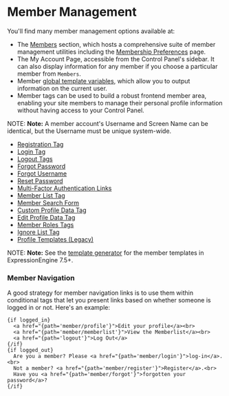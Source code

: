 <!--
    This source file is part of the open source project
    ExpressionEngine User Guide (https://github.com/ExpressionEngine/ExpressionEngine-User-Guide)

    @link      https://expressionengine.com/
    @copyright Copyright (c) 2003-2020, Packet Tide, LLC (https://packettide.com)
    @license   https://expressionengine.com/license Licensed under Apache License, Version 2.0
-->

# Member Management

You'll find many member management options available at:

- The [Members](control-panel/member-manager.md) section, which hosts a comprehensive suite of member management utilities including the [Membership Preferences](control-panel/settings/members.md) page.
- The My Account Page, accessible from the Control Panel's sidebar. It can also display information for any member if you choose a particular member from `Members`.
- Member [global template variables](templates/globals/single-variables.md#member-variables), which allow you to output information on the current user.
- Member tags can be used to build a robust frontend member  area, enabling your site members to manage their personal profile information without having access to your Control Panel.


NOTE: **Note:** A member account's Username and Screen Name can be identical, but the Username must be unique system-wide.

- [Registration Tag](member/registration.md)
- [Login Tag](member/login.md)
- [Logout Tags](member/logout.md)
- [Forgot Password](member/forgot-password.md)
- [Forgot Username](member/forgot-username.md)
- [Reset Password](member/reset-password.md)
- [Multi-Factor Authentication Links](member/mfa.md)
- [Member List Tag](member/memberlist.md)
- [Member Search Form](member/search.md)
- [Custom Profile Data Tag](member/custom-profile-data.md)
- [Edit Profile Data Tag](member/edit-profile.md)
- [Member Roles Tags](member/member-roles-tags.md)
- [Ignore List Tag](member/ignore-list.md)
- [Profile Templates (Legacy)](member/profile-templates.md)

NOTE: **Note:** See the [template generator](control-panel/template-manager.md#template-generators) for the member templates in ExpressionEngine 7.5+.


### Member Navigation

A good strategy for member navigation links is to use them within conditional tags that let you present links based on whether someone is logged in or not. Here's an example:

    {if logged_in}
      <a href="{path='member/profile'}">Edit your profile</a><br>
      <a href="{path='member/memberlist'}">View the Memberlist</a><br>
      <a href="{path='logout'}">Log Out</a>
    {/if}
    {if logged_out}
      Are you a member? Please <a href="{path='member/login'}">log-in</a>.<br>
      Not a member? <a href="{path='member/register'}">Register</a>.<br>
      Have you <a href="{path='member/forgot'}">forgotten your password</a>?
    {/if}
